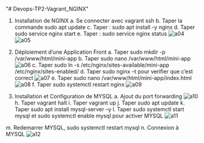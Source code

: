 "# Devops-TP2-Vagrant_NGINX" 
1.	Installation de NGINX
a.	Se connecter avec vagrant ssh
b.	Taper la commande sudo apt update
c.	Taper : sudo apt install -y nginx
d.	Taper sudo service nginx start
e.	Taper : sudo service nginx status
![a04](https://github.com/user-attachments/assets/b24f5388-b9db-49fa-b902-29a964693090)
![a05](https://github.com/user-attachments/assets/f73fc795-b69b-4930-972d-3fe252db4bb4)
 
1.	Déploiement d’une Application Front
a.	Taper sudo mkdir -p /var/www/html/mini-app
b.	Taper sudo nano /var/www/html/mini-app
![a06](https://github.com/user-attachments/assets/44972223-0cfa-4a08-a8ee-7688210975fb)
c.	Taper sudo ln -s /etc/nginx/sites-available/mini-app /etc/nginx/sites-enabled/
d.	Taper sudo nginx –t pour verifier que c’est correct
![a07](https://github.com/user-attachments/assets/cf6fa1cc-8390-4b1f-b627-1c81a68cd913)
e.	Taper sudo nano /var/www/html/mini-app/index.html
![a08](https://github.com/user-attachments/assets/82c6e22a-ff47-4bfe-865e-8d90f6f255d0)
f.	Taper sudo systemctl restart nginx
![a09](https://github.com/user-attachments/assets/3dbf8000-ac63-48fb-bb77-0ba4dab5dada)
3.	Installation et Configuration de MYSQL
a.	Ajout du port forwarding
![a10](https://github.com/user-attachments/assets/5bf30753-c5d0-4c61-b9a8-a98fb810e8c1)
h.	Taper vagrant halt
i.	Taper vagrant up
j.	Taper sudo apt update
k.	Taper sudo apt install mysql-server –y
l.	Taper sudo systemctl start mysql et sudo systemctl enable mysql pour activer MYSQL
![a11](https://github.com/user-attachments/assets/14b959ad-9ab0-41d0-aabe-3d2b188eb655)

m.	Redemarrer MYSQL, sudo systemctl restart mysql
n.	Connexion à MYSQL
![a12](https://github.com/user-attachments/assets/8bf2e2cf-18c1-4857-8efe-1f4820a981f7)








